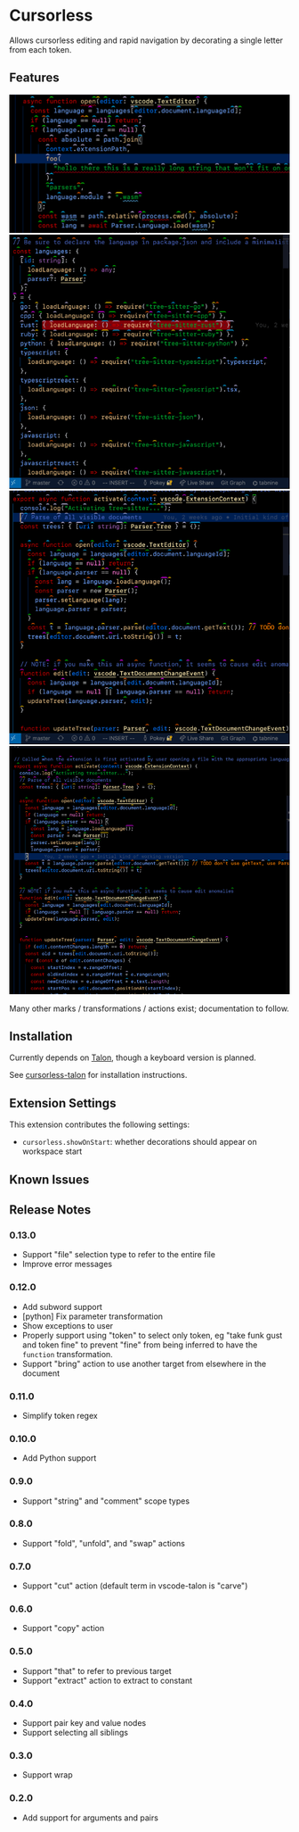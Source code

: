 # Cursorless

Allows cursorless editing and rapid navigation by decorating a single letter
from each token.

## Features

![swap](images/swap.gif)
![main-demo](images/main-demo.gif)
![demo-2](images/demo-2.gif)
![demo-3](images/demo-3.gif)

Many other marks / transformations / actions exist; documentation to follow.

## Installation

Currently depends on [Talon](https://talonvoice.com/), though a keyboard
version is planned.

See [cursorless-talon](https://github.com/pokey/cursorless-talon) for installation instructions.

## Extension Settings

This extension contributes the following settings:

* `cursorless.showOnStart`: whether decorations should appear on workspace start

## Known Issues

## Release Notes

### 0.13.0
- Support "file" selection type to refer to the entire file
- Improve error messages

### 0.12.0
- Add subword support
- [python] Fix parameter transformation
- Show exceptions to user
- Properly support using "token" to select only token, eg "take funk gust and
  token fine" to prevent "fine" from being inferred to have the `function`
  transformation.
- Support "bring" action to use another target from elsewhere in the document

### 0.11.0
- Simplify token regex

### 0.10.0
- Add Python support

### 0.9.0
- Support "string" and "comment" scope types

### 0.8.0
- Support "fold", "unfold", and "swap" actions

### 0.7.0
- Support "cut" action (default term in vscode-talon is "carve")

### 0.6.0
- Support "copy" action

### 0.5.0
- Support "that" to refer to previous target
- Support "extract" action to extract to constant

### 0.4.0
- Support pair key and value nodes
- Support selecting all siblings

### 0.3.0
- Support wrap

### 0.2.0
- Add support for arguments and pairs